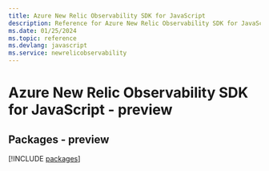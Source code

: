 ```yaml
---
title: Azure New Relic Observability SDK for JavaScript
description: Reference for Azure New Relic Observability SDK for JavaScript
ms.date: 01/25/2024
ms.topic: reference
ms.devlang: javascript
ms.service: newrelicobservability
---
```

# Azure New Relic Observability SDK for JavaScript - preview
## Packages - preview
[!INCLUDE [packages](new-relic-observability-index.md)]